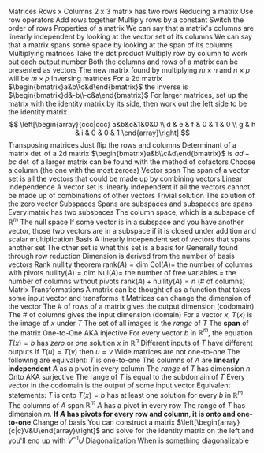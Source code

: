 Matrices
	Rows x Columns
	2 x 3 matrix has two rows
Reducing a matrix
	Use row operators
		Add rows together
		Multiply rows by a constant
		Switch the order of rows
Properties of a matrix
	We can say that a matrix's columns are linearly independent by looking at the vector set of its columns
	We can say that a matrix spans some space by looking at the span of its columns
Multiplying matrices
	Take the dot product
	Multiply row by column to work out each output number
	Both the columns and rows of a matrix can be presented as vectors
	The new matrix found by multiplying $m\times n$ and $n \times p$ will be $m \times p$
Inversing matrices
	For a 2d matrix $\begin{bmatrix}a&b\\c&d\end{bmatrix}$ the inverse is $\begin{bmatrix}d&-b\\-c&a\end{bmatrix}$
	For larger matrices, set up the matrix with the identity matrix by its side, then work out the left side to be the identity matrix
$$
\left[\begin{array}{ccc|ccc}
a&b&c&1&0&0 \\
d & e & f & 0 & 1 & 0 \\
g & h & i & 0 & 0 & 1
\end{array}\right]
$$
Transposing matrices
	Just flip the rows and columns
Determinant of a matrix
	$\det$ of a 2d matrix $\begin{bmatrix}a&b\\c&d\end{bmatrix}$ is $ad-bc$
	$\det$ of a larger matrix can be found with the method of cofactors
	Choose a column (the one with the most zeroes)
Vector span
	The span of a vector set is all the vectors that could be made up by combining vectors
Linear independence
	A vector set is linearly independent if all the vectors cannot be made up of combinations of other vectors
Trivial solution
	The solution of the zero vector
Subspaces
	Spans are subspaces and subspaces are spans
	Every matrix has two subspaces
		The column space, which is a subspace of $\mathbb{R}^m$
		The null space
	If some vector is in a subspace and you have another vector, those two vectors are in a subspace if it is closed under addition and scalar multiplication
Basis
	A linearly independent set of vectors that spans another set
		The other set is what this set is a basis for
	Generally found through row reduction
	Dimension is derived from the number of basis vectors
Rank nullity theorem
	$\text{rank}(A)=\text{dim Col}(A)=$ the number of columns with pivots
	$\text{nullity}(A)=\text{dim Nul}(A)=$ the number of free variables = the number of columns without pivots
	$\text{rank}(A)+\text{nullity}(A)=n$ (# of columns)
Matrix Transformations
	A matrix can be thought of as a function that takes some input vector and transforms it
		Matrices can change the dimension of the vector
	The # of rows of a matrix gives the output dimension (codomain)
	The # of columns gives the input dimension (domain)
	For a vector $x$, $T(x)$ is the image of $x$ under $T$
	The set of all images is the $range$ of $T$
		The **span** of the matrix
One-to-One
	AKA injective
	For every vector $b$ in $\mathbb{R}^m$, the equation $T(x)=b$ has $zero$ or $one$ solution $x$ in $\mathbb{R}^n$
	Different inputs of $T$ have different outputs
	If $T(u)=T(v)$ then $u=v$
	Wide matrices are not one-to-one
	The following are equivalent:
		$T$ is one-to-one
		The columns of $A$ are **linearly independent**
		$A$ as a pivot in every column
		The $range$ of $T$ has dimension $n$
Onto
	AKA surjective
	The range of $T$ is equal to the subdomain of $T$
	Every vector in the codomain is the output of some input vector
	Equivalent statements:
		$T$ is onto
		$T(x)=b$ has at least one solution for every $b$ in $\mathbb{R}^m$
		The columns of $A$ span $\mathbb{R}^m$
		$A$ has a pivot in every row
		The range of $T$ has dimension $m$.
**If $A$ has pivots for every row and column, it is onto and one-to-one**
Change of basis
	You can construct a matrix $\left[\begin{array}{c|c}V&U\end{array}\right]$ and solve for the identity matrix on the left and you'll end up with $V^{-1}U$
Diagonalization
	When is something diagonalizable